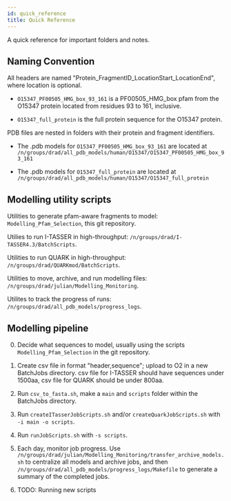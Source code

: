 ```yaml
---
id: quick_reference
title: Quick Reference
---
```


A quick reference for important folders and notes.

## Naming Convention

All headers are named "Protein_FragmentID_LocationStart_LocationEnd", where location is optional.

* `O15347_PF00505_HMG_box_93_161` is a PF00505_HMG_box pfam from the O15347 protein located from residues 93 to 161, inclusive.

* `O15347_full_protein` is the full protein sequence for the O15347 protein.

PDB files are nested in folders with their protein and fragment identifiers.

* The .pdb models for `O15347_PF00505_HMG_box_93_161` are located at `/n/groups/drad/all_pdb_models/human/O15347/O15347_PF00505_HMG_box_93_161`

* The .pdb models for `O15347_full_protein` are located at `/n/groups/drad/all_pdb_models/human/O15347/O15347_full_protein`

## Modelling utility scripts

Utilities to generate pfam-aware fragments to model: `Modelling_Pfam_Selection`, this git repository.

Utilies to run I-TASSER in high-throughput: `/n/groups/drad/I-TASSER4.3/BatchScripts`.

Utilities to run QUARK in high-throughput: `/n/groups/drad/QUARKmod/BatchScripts`.

Utilities to move, archive, and run modelling files: `/n/groups/drad/julian/Modelling_Monitoring`.

Utilites to track the progress of runs: `/n/groups/drad/all_pdb_models/progress_logs`.

## Modelling pipeline

0. Decide what sequences to model, usually using the scripts `Modelling_Pfam_Selection` in the git repository.

1. Create csv file in format "header,sequence"; upload to O2 in a new BatchJobs directory. csv file for I-TASSER should have sequences under 1500aa, csv file for QUARK should be under 800aa.

2. Run `csv_to_fasta.sh`, make a `main` and `scripts` folder within the BatchJobs directory.

3. Run `createITasserJobScripts.sh` and/or `createQuarkJobScripts.sh` with `-i main -o scripts`.

4. Run `runJobScripts.sh` with `-s scripts`.

5. Each day, monitor job progress. Use `/n/groups/drad/julian/Modelling_Monitoring/transfer_archive_models.sh` to centralize all models and archive jobs, and then `/n/groups/drad/all_pdb_models/progress_logs/Makefile` to generate a summary of the completed jobs.

6. TODO: Running new scripts
